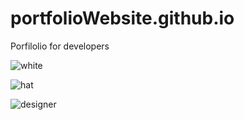 # portfolioWebsite.github.io

Porfilolio for developers

![white](https://user-images.githubusercontent.com/97239651/197729929-4205d5f1-bbf8-4b44-9919-bf66e58d56cd.PNG)

![hat](https://user-images.githubusercontent.com/97239651/197729925-a6b0028f-2391-424f-b6a4-385b3115a0fd.PNG)

![designer](https://user-images.githubusercontent.com/97239651/197729916-0f63d2a4-1033-4e07-a6b8-b5db79a5030c.PNG)
